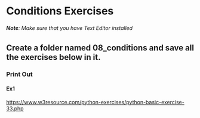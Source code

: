 # Conditions Exercises

###### **Note**: Make sure that you have Text Editor installed


## Create a folder named 08_conditions and save all the exercises below in it.

### Print Out

#### Ex1

<!--
a=100
b=2

a>b # True
a<b # False
a<=b
a>=b
a==b
a!=b

#if a>b:
#    print(a,">",b)
#name = input("Please insert your name: ")
#if name == "Alex":
#    print(name,"is Alex")
#else:
#    print(name,"is Not Alex")

num1=int(input("Please enter num1 : "))
num2=float(input("Please enter num2 : "))

#num1=int(num1)
#num2=float(num2)

if num1 == num2:
    print(num1,"is same as" , num2)
else:
    print(num1,"is NOT same as", num2)
-->


https://www.w3resource.com/python-exercises/python-basic-exercise-33.php